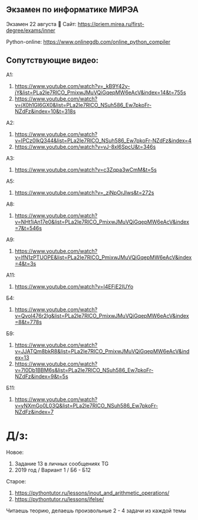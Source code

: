 ## Экзамен по информатике МИРЭА
Экзамен 22 августа

Сайт: https://priem.mirea.ru/first-degree/exams/inner

Python-online: https://www.onlinegdb.com/online_python_compiler

## Сопутствующие видео:

А1: 
1. https://www.youtube.com/watch?v=_kB9Y42y-jY&list=PLa2Ie7RlCO_PmixwJMuVQiGqepMW6eAcV&index=14&t=755s 
2. https://www.youtube.com/watch?v=jX0h1GI6GX0&list=PLa2Ie7RlCO_NSuh586_Ew7pkoFr-NZdFz&index=10&t=318s

А2:
1. https://www.youtube.com/watch?v=IPCz0IkQ344&list=PLa2Ie7RlCO_NSuh586_Ew7pkoFr-NZdFz&index=4
2. https://www.youtube.com/watch?v=vJ-8xl6SpcU&t=346s 

А3:
1. https://www.youtube.com/watch?v=c3Zqpa3wCmM&t=5s

А5:
1. https://www.youtube.com/watch?v=_ziNpOrJlws&t=272s 

A8:
1. https://www.youtube.com/watch?v=NHt1iAn17e0&list=PLa2Ie7RlCO_PmixwJMuVQiGqepMW6eAcV&index=7&t=546s

A9:
1. https://www.youtube.com/watch?v=lfN1zPTUOPE&list=PLa2Ie7RlCO_PmixwJMuVQiGqepMW6eAcV&index=4&t=3s

А11:
1. https://www.youtube.com/watch?v=I4EFiE2IUYo

Б4:
1. https://www.youtube.com/watch?v=QvoI476r2lg&list=PLa2Ie7RlCO_PmixwJMuVQiGqepMW6eAcV&index=8&t=778s

Б9:
1. https://www.youtube.com/watch?v=JJATQm8bkR8&list=PLa2Ie7RlCO_PmixwJMuVQiGqepMW6eAcV&index=13
2. https://www.youtube.com/watch?v=7l0Db1BBM6s&list=PLa2Ie7RlCO_NSuh586_Ew7pkoFr-NZdFz&index=9&t=5s

Б11:
1. https://www.youtube.com/watch?v=yNXmGo0L03Q&list=PLa2Ie7RlCO_NSuh586_Ew7pkoFr-NZdFz&index=7

# Д/з:
Новое:
1. Задание 13 в личных сообщениях TG
2. 2019 год / Вариант 1 / Б6 - Б12

Старое:
1. https://pythontutor.ru/lessons/inout_and_arithmetic_operations/
2. https://pythontutor.ru/lessons/ifelse/

Читаешь теорию, делаешь произвольные 2 - 4 задачи из каждой темы





